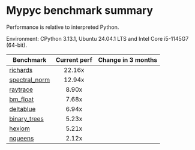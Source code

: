 # Mypyc benchmark summary

Performance is relative to interpreted Python.

Environment: CPython 3.13.1, Ubuntu 24.04.1 LTS and Intel Core i5-1145G7 (64-bit).

| Benchmark | Current perf | Change in 3 months |
| --- | :---: | :---: |
| [richards](benchmarks/richards.md) | 22.16x |  |
| [spectral_norm](benchmarks/spectral_norm.md) | 12.94x |  |
| [raytrace](benchmarks/raytrace.md) | 8.90x |  |
| [bm_float](benchmarks/bm_float.md) | 7.68x |  |
| [deltablue](benchmarks/deltablue.md) | 6.94x |  |
| [binary_trees](benchmarks/binary_trees.md) | 5.23x |  |
| [hexiom](benchmarks/hexiom.md) | 5.21x |  |
| [nqueens](benchmarks/nqueens.md) | 2.12x |  |
